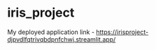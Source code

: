 # iris_project
My deployed application link - https://irisproject-djpvdlfqtrivqbdpnfchwj.streamlit.app/
